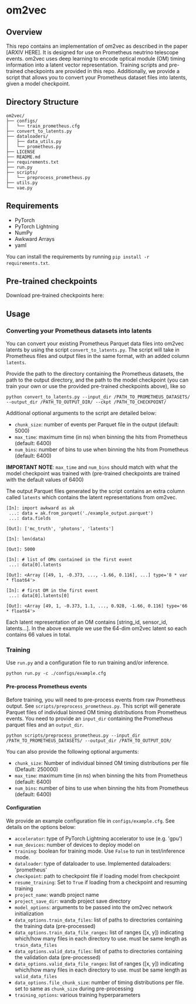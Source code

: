 # om2vec

## Overview

This repo contains an implementation of om2vec as described in the paper [ARXIV HERE]. It is designed for use on Prometheus neutrino telescope events. om2vec uses deep learning to encode optical module (OM) timing information into a latent vector representation. Training scripts and pre-trained checkpoints are provided in this repo. Additionally, we provide a script that allows you to convert your Prometheus dataset files into latents, given a model checkpoint. 

## Directory Structure

```
om2vec/
├── configs/
│   └── train_prometheus.cfg
├── convert_to_latents.py
├── dataloaders/
│   ├── data_utils.py
│   └── prometheus.py
├── LICENSE
├── README.md
├── requirements.txt
├── run.py
├── scripts/
│   └── preprocess_prometheus.py
├── utils.py
└── vae.py
```

## Requirements

- PyTorch
- PyTorch Lightning
- NumPy
- Awkward Arrays
- yaml

You can install the requirements by running `pip install -r requirements.txt`.

## Pre-trained checkpoints

Download pre-trained checkpoints here:

## Usage

### Converting your Prometheus datasets into latents

You can convert your existing Prometheus Parquet data files into om2vec latents by using the script `convert_to_latents.py`. The script will take in Prometheus files and output files in the same format, with an added column `latents`. 

Provide the path to the directory containing the Prometheus datasets, the path to the output directory, and the path to the model checkpoint (you can train your own or use the provided pre-trained checkpoints above), like so

`python convert_to_latents.py --input_dir /PATH_TO_PROMETHEUS_DATASETS/ --output_dir /PATH_TO_OUTPUT_DIR/ --ckpt /PATH_TO_CHECKPOINT/`

Additional optional arguments to the script are detailed below:
- `chunk_size`: number of events per Parquet file in the output (default: 5000)
- `max_time`: maximum time (in ns) when binning the hits from Prometheus (default: 6400)
- `num_bins`: number of bins to use when binning the hits from Prometheus (default: 6400)

**IMPORTANT NOTE**: `max_time` and `num_bins` should match with what the model checkpoint was trained with (pre-trained checkpoints are trained with the default values of 6400)

The output Parquet files generated by the script contains an extra column called `latents` which contains the latent representations from om2vec.

```
[In]: import awkward as ak
 ...: data = ak.from_parquet('./example_output.parquet')
 ...: data.fields

[Out]: ['mc_truth', 'photons', 'latents']

[In]: len(data)

[Out]: 5000

[In]: # list of OMs contained in the first event
 ...: data[0].latents

[Out]: <Array [[49, 1, -0.373, ..., -1.66, 0.116], ...] type='8 * var * float64'>

[In]: # first OM in the first event
 ...: data[0].latents[0]

[Out]: <Array [49, 1, -0.373, 1.1, ..., 0.928, -1.66, 0.116] type='66 * float64'>
```

Each latent representation of an OM contains [string_id, sensor_id, latents...]. In the above example we use the 64-dim om2vec latent so each contains 66 values in total. 

### Training

Use `run.py` and a configuration file to run training and/or inference.

`python run.py -c ./configs/example.cfg`

#### Pre-process Prometheus events

Before training, you will need to pre-process events from raw Prometheus output. See `scripts/preprocess_prometheus.py`. This script will generate Parquet files of individual binned OM timing distributions from Prometheus events. You need to provide an `input_dir` containing the Prometheus parquet files and an `output_dir`.

`python scripts/preprocess_prometheus.py --input_dir /PATH_TO_PROMETHEUS_DATASETS/ --output_dir /PATH_TO_OUTPUT_DIR/`

You can also provide the following optional arguments:
- `chunk_size`: Number of individual binned OM timing distributions per file (Default: 250000)
- `max_time`: maximum time (in ns) when binning the hits from Prometheus (default: 6400)
- `num_bins`: number of bins to use when binning the hits from Prometheus (default: 6400)

#### Configuration

We provide an example configuration file in `configs/example.cfg`. See details on the options below:
- `accelerator`: type of PyTorch Lightning accelerator to use (e.g. 'gpu')
- `num_devices`: number of devices to deploy model on
- `training`: boolean for training mode. Use `False` to run in test/inference mode.
- `dataloader`: type of dataloader to use. Implemented dataloaders: 'prometheus'
- `checkpoint`: path to checkpoint file if loading model from checkpoint
- `resume_training`: Set to `True` if loading from a checkpoint and resuming training
- `project_name`: wandb project name
- `project_save_dir`: wandb project save directory
- `model_options`: arguments to be passed into the om2vec network initialization
- `data_options.train_data_files`: list of paths to directories containing the training data (pre-processed)
- `data_options.train_data_file_ranges`: list of ranges ([x, y]) indicating which/how many files in each directory to use. must be same length as `train_data_files`
- `data_options.valid_data_files`: list of paths to directories containing the validation data (pre-processed)
- `data_options.valid_data_file_ranges`: list of ranges ([x, y]) indicating which/how many files in each directory to use. must be same length as `valid_data_files`
- `data_options.file_chunk_size`: number of timing distributions per file. set to same as `chunk_size` during pre-processing
- `training_options`: various training hyperparameters
